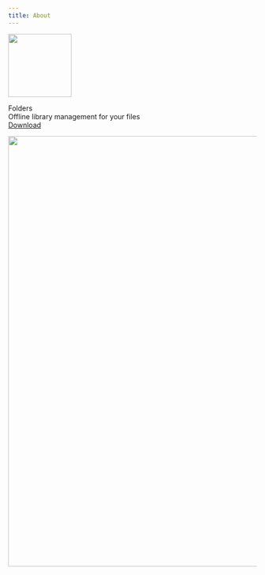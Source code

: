 ```yaml
---
title: About
---
```


<p class="header">
    <img src="/images/icon_128x128.png"
         srcset="/images/icon_128x128.png, /images/icon_128x128@2x.png 2x"
         width="128"
         height="128" />
    <div class="appname">Folders</div>
    <div class="tagline">Offline library management for your files</div>
    <div class="actions">
        <a class="button" href="{{ site.env.DOWNLOAD_URL }}">Download</a>
    </div>
</p>

<picture class="hero">
    <source srcset="/images/screenshot-default-dark@2x.png" media="(prefers-color-scheme: dark)">
    <img class="hero" src="/images/screenshot-default@2x.png" width="872" />
</picture>
